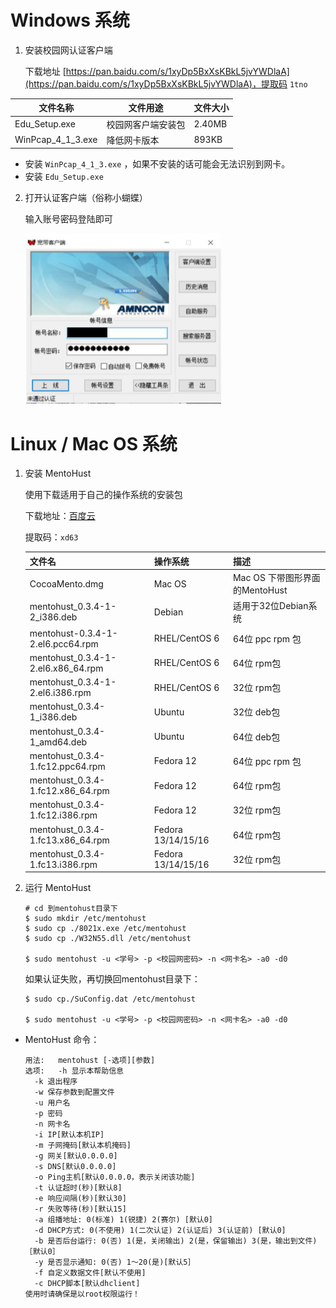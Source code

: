 # Windows 系统

1. 安装校园网认证客户端

   下载地址 [https://pan.baidu.com/s/1xyDp5BxXsKBkL5jvYWDlaA](https://pan.baidu.com/s/1xyDp5BxXsKBkL5jvYWDlaA)，提取码 `1tno`

| 文件名称          | 文件用途           | 文件大小 |
| ----------------- | ------------------ | -------- |
| Edu_Setup.exe     | 校园网客户端安装包 | 2.40MB   |
| WinPcap_4_1_3.exe | 降低网卡版本       | 893KB    |

- 安装 `WinPcap_4_1_3.exe` ，如果不安装的话可能会无法识别到网卡。
- 安装 `Edu_Setup.exe` 

2. 打开认证客户端（俗称小蝴蝶）

   输入账号密码登陆即可

   ![IP](\images\9.png)

# Linux / Mac OS 系统

1. 安装 MentoHust

   使用下载适用于自己的操作系统的安装包

   下载地址：[百度云](https://pan.baidu.com/s/1Oy0ILi6KszilRsc7ZD-0lg)

   提取码：`xd63`

   | 文件名                             | 操作系统           | 描述                           |
   | ---------------------------------- | ------------------ | ------------------------------ |
   | CocoaMento.dmg                     | Mac OS             | Mac OS 下带图形界面的MentoHust |
   | mentohust_0.3.4-1-2_i386.deb       | Debian             | 适用于32位Debian系统           |
   | mentohust-0.3.4-1-2.el6.pcc64.rpm  | RHEL/CentOS 6      | 64位 ppc rpm 包                |
   | mentohust_0.3.4-1-2.el6.x86_64.rpm | RHEL/CentOS 6      | 64位 rpm包                     |
   | mentohust_0.3.4-1-2.el6.i386.rpm   | RHEL/CentOS 6      | 32位 rpm包                     |
   | mentohust_0.3.4-1_i386.deb         | Ubuntu             | 32位 deb包                     |
   | mentohust_0.3.4-1_amd64.deb        | Ubuntu             | 64位 deb包                     |
   | mentohust_0.3.4-1.fc12.ppc64.rpm   | Fedora 12          | 64位 ppc rpm 包                |
   | mentohust_0.3.4-1.fc12.x86_64.rpm  | Fedora 12          | 64位 rpm包                     |
   | mentohust_0.3.4-1.fc12.i386.rpm    | Fedora 12          | 32位 rpm包                     |
   | mentohust_0.3.4-1.fc13.x86_64.rpm  | Fedora 13/14/15/16 | 64位 rpm包                     |
   | mentohust_0.3.4-1.fc13.i386.rpm    | Fedora 13/14/15/16 | 32位 rpm包                     |

2. 运行 MentoHust

   ```shell
   # cd 到mentohust目录下
   $ sudo mkdir /etc/mentohust
   $ sudo cp ./8021x.exe /etc/mentohust
   $ sudo cp ./W32N55.dll /etc/mentohust
   
   $ sudo mentohust -u <学号> -p <校园网密码> -n <网卡名> -a0 -d0
   ```

   如果认证失败，再切换回mentohust目录下：

   ```shell
   $ sudo cp./SuConfig.dat /etc/mentohust
   
   $ sudo mentohust -u <学号> -p <校园网密码> -n <网卡名> -a0 -d0
   ```

- MentoHust 命令：

  ```shell
  用法:	mentohust [-选项][参数]
  选项:	-h 显示本帮助信息
  	-k 退出程序
  	-w 保存参数到配置文件
  	-u 用户名
  	-p 密码
  	-n 网卡名
  	-i IP[默认本机IP]
  	-m 子网掩码[默认本机掩码]
  	-g 网关[默认0.0.0.0]
  	-s DNS[默认0.0.0.0]
  	-o Ping主机[默认0.0.0.0，表示关闭该功能]
  	-t 认证超时(秒)[默认8]
  	-e 响应间隔(秒)[默认30]
  	-r 失败等待(秒)[默认15]
  	-a 组播地址: 0(标准) 1(锐捷) 2(赛尔) [默认0]
  	-d DHCP方式: 0(不使用) 1(二次认证) 2(认证后) 3(认证前) [默认0]
  	-b 是否后台运行: 0(否) 1(是，关闭输出) 2(是，保留输出) 3(是，输出到文件) ［默认0］
  	-y 是否显示通知: 0(否) 1～20(是)[默认5］
  	-f 自定义数据文件[默认不使用]
  	-c DHCP脚本[默认dhclient]
  使用时请确保是以root权限运行！
  ```

  